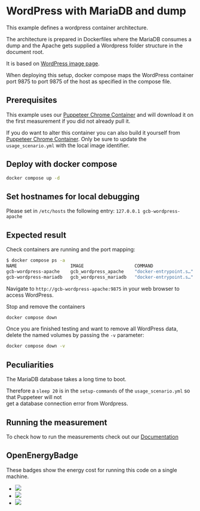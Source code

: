 # WordPress with MariaDB and dump

This example defines a wordpress container architecture.

The architecture is prepared in Dockerfiles where the MariaDB consumes a dump
and the Apache gets supplied a Wordpress folder structure in the document root.

It is based on [WordPress image page](https://hub.docker.com/_/wordpress).

When deploying this setup, docker compose maps the WordPress container port 9875 to
port 9875 of the host as specified in the compose file.

## Prerequisites

This example uses our [Puppeteer Chrome Container](https://hub.docker.com/r/greencoding/puppeteer-chrome) and will download
it on the first measurement if you did not already pull it.

If you do want to alter this container you can also build it yourself from [Puppeteer Chrome Container](https://github.com/green-coding-berlin/example-applications/tree/main/puppeteer-chrome).
Only be sure to update the `usage_scenario.yml` with the local image identifier.

## Deploy with docker compose

``` bash
docker compose up -d
```

## Set hostnames for local debugging

Please set in `/etc/hosts` the following entry:
`127.0.0.1 gcb-wordpress-apache`

## Expected result

Check containers are running and the port mapping:

``` bash
$ docker compose ps -a
NAME                    IMAGE                   COMMAND                  SERVICE                CREATED              STATUS              PORTS
gcb-wordpress-apache    gcb_wordpress_apache    "docker-entrypoint.s…"   gcb-wordpress-apache   About a minute ago   Up 4 seconds        80/tcp, 0.0.0.0:9875->9875/tcp, :::9875->9875/tcp
gcb-wordpress-mariadb   gcb_wordpress_mariadb   "docker-entrypoint.s…"   gcb-wordpress-mariadb   7 minutes ago        Up 7 seconds        3306/tcp
```

Navigate to `http://gcb-wordpress-apache:9875` in your web browser to access WordPress.

Stop and remove the containers

``` bash
docker compose down
```

Once you are finished testing and want to remove all WordPress data, delete the named volumes by passing the `-v` parameter:

``` bash
docker compose down -v
```

## Peculiarities

The MariaDB database takes a long time to boot.

Therefore a `sleep 20` is in the `setup-commands` of the `usage_scenario.yml` so that Puppeteer will not  
get a database connection error from Wordpress.

## Running the measurement

To check how to run the measurements check out our [Documentation](https://docs.green-coding.berlin)

## OpenEnergyBadge
These badges show the energy cost for running this code on a single machine.

- <a href="https://metrics.green-coding.berlin/stats.html?id=42a532c6-494c-4873-a288-dc9ef3d43a59"><img src="https://api.green-coding.berlin/v1/badge/single/42a532c6-494c-4873-a288-dc9ef3d43a59?metric=ml-estimated"></a>
- <a href="https://metrics.green-coding.berlin/stats.html?id=42a532c6-494c-4873-a288-dc9ef3d43a59"><img src="https://api.green-coding.berlin/v1/badge/single/42a532c6-494c-4873-a288-dc9ef3d43a59?metric=RAPL"></a>
- <a href="https://metrics.green-coding.berlin/stats.html?id=42a532c6-494c-4873-a288-dc9ef3d43a59"><img src="https://api.green-coding.berlin/v1/badge/single/42a532c6-494c-4873-a288-dc9ef3d43a59?metric=DC"></a>



